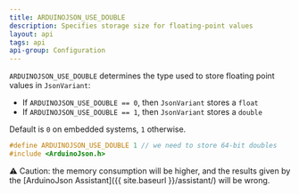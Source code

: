 ```yaml
---
title: ARDUINOJSON_USE_DOUBLE
description: Specifies storage size for floating-point values
layout: api
tags: api
api-group: Configuration
---
```


`ARDUINOJSON_USE_DOUBLE` determines the type used to store floating point values in `JsonVariant`:

* If `ARDUINOJSON_USE_DOUBLE == 0`, then `JsonVariant` stores a `float`
* If `ARDUINOJSON_USE_DOUBLE == 1`, then `JsonVariant` stores a `double`

Default is `0` on embedded systems, `1` otherwise.

```c++
#define ARDUINOJSON_USE_DOUBLE 1 // we need to store 64-bit doubles
#include <ArduinoJson.h>
```

:warning: Caution: the memory consumption will be higher, and the results given by the [ArduinoJson Assistant]({{ site.baseurl }}/assistant/) will be wrong.

